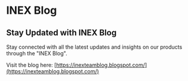 # INEX Blog

## Stay Updated with INEX Blog

Stay connected with all the latest updates and insights on our products through the "INEX Blog".

Visit the blog here: [https://inexteamblog.blogspot.com/](https://inexteamblog.blogspot.com/)
